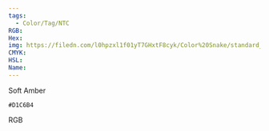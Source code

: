```yaml
---
tags:
  - Color/Tag/NTC
RGB:
Hex:
img: https://filedn.com/l0hpzxl1f01yT7GHxtF8cyk/Color%20Snake/standard_csv_to_svg//D1C6B4.svg
CMYK:
HSL:
Name:
---
```

Soft Amber
```palette
#D1C6B4
```
RGB
